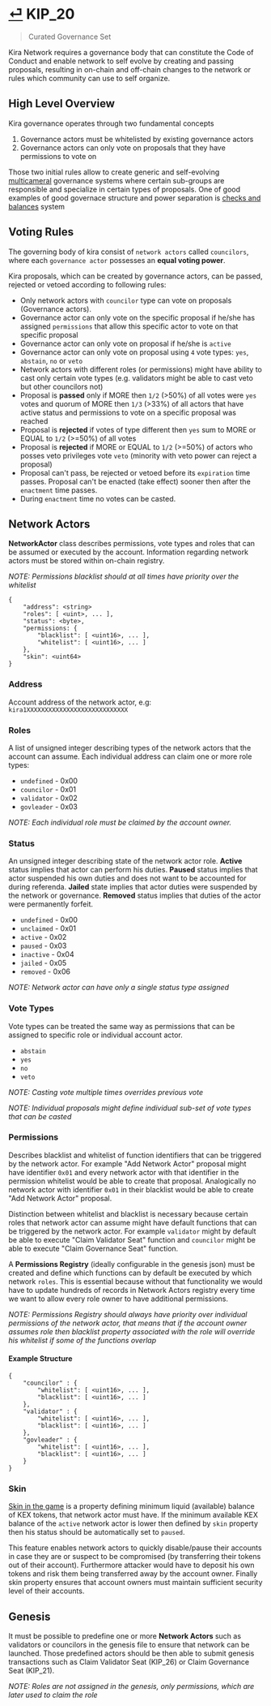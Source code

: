 # [⏎](README.md#Roadmap) KIP_20
> Curated Governance Set

Kira Network requires a governance body that can constitute the Code of Conduct and enable network to self evolve by creating and passing proposals, resulting in on-chain and off-chain changes to the network or rules which community can use to self organize.

## High Level Overview

Kira governance operates through two fundamental concepts

1. Governance actors must be whitelisted by existing governance actors
2. Governance actors can only vote on proposals that they have permissions to vote on 

Those two initial rules allow to create generic and self-evolving [multicameral](https://en.wikipedia.org/wiki/Multicameralism) governance systems where certain sub-groups are responsible and specialize in certain types of proposals. One of good examples of good governace structure and power separation is [checks and balances](https://en.wikipedia.org/wiki/Separation_of_powers#:~:text=The%20principle%20of%20checks%20and,supreme%2C%20thereby%20securing%20political%20liberty.) system

## Voting Rules

The governing body of kira consist of `network actors` called `councilors`, where each `governance actor` possesses an **equal voting power**.

Kira proposals, which can be created by governance actors, can be passed, rejected or vetoed according to following rules:
* Only network actors with `councilor` type can vote on proposals (Governance actors).
* Governance actor can only vote on the specific proposal if he/she has assigned  `permissions` that allow this specific actor to vote on that specific proposal
* Governance actor can only vote on proposal if he/she is `active`
* Governance actor can only vote on proposal using `4` vote types: `yes`, `abstain`, `no` or `veto`
* Network actors with different roles (or permissions) might have ability to cast only certain vote types (e.g. validators might be able to cast veto but other councilors not)
* Proposal is **passed** only if MORE then `1/2` (>50%) of all votes were `yes` votes and quorum of MORE then `1/3` (>33%) of all actors that have active status and permissions to vote on a specific proposal was reached
* Proposal is **rejected** if votes of type different then `yes` sum to MORE or EQUAL to `1/2` (>=50%) of all votes
* Proposal is **rejected** if MORE or EQUAL to `1/2` (>=50%) of actors who posses veto privileges vote `veto` (minority with veto power can reject a proposal)
* Proposal can't pass, be rejected or vetoed before its `expiration` time passes. Proposal can't be enacted (take effect) sooner then after the `enactment` time passes. 
* During `enactment` time no votes can be casted.

## Network Actors

**NetworkActor** class describes permissions, vote types and roles that can be assumed or executed by the account. Information regarding network actors must be stored within on-chain registry. 

_NOTE: Permissions blacklist should at all times have priority over the whitelist_

```
{
    "address": <string>
    "roles": [ <uint>, ... ],
    "status": <byte>,
    "permissions: {
        "blacklist": [ <uint16>, ... ],
        "whitelist": [ <uint16>, ... ]
    },
    "skin": <uint64>
}
```

### Address

Account address of the network actor, e.g: `kira1XXXXXXXXXXXXXXXXXXXXXXXXXXXX`

### Roles

A list of unsigned integer describing types of the network actors that the account can assume. Each individual address can claim one or more role types: 
* `undefined` - 0x00
* `councilor` - 0x01
* `validator` - 0x02
* `govleader` - 0x03

_NOTE: Each individual role must be claimed by the account owner._

### Status

An unsigned integer describing state of the network actor role. **Active** status implies that actor can perform his duties. **Paused** status implies that actor suspended his own duties and does not want to be accounted for during referenda. **Jailed** state implies that actor duties were suspended by the network or governance. **Removed** status implies that duties of the actor were permanently forfeit.

* `undefined` - 0x00
* `unclaimed` - 0x01
* `active` - 0x02
* `paused` - 0x03
* `inactive` - 0x04
* `jailed` - 0x05
* `removed` - 0x06

_NOTE: Network actor can have only a single status type assigned_

### Vote Types

Vote types can be treated the same way as permissions that can be assigned to specific role or individual account actor. 

* `abstain`
* `yes`
* `no` 
* `veto`

_NOTE: Casting vote multiple times overrides previous vote_

_NOTE: Individual proposals might define individual sub-set of vote types that can be casted_

### Permissions

Describes blacklist and whitelist of function identifiers that can be triggered by the network actor. For example "Add Network Actor" proposal might have identifier `0x01` and every network actor with that identifier in the permission whitelist would be able to create that proposal. Analogically no network actor with identifier `0x01` in their blacklist would be able to create "Add Network Actor" proposal.

Distinction between whitelist and blacklist is necessary because certain roles that network actor can assume might have default functions that can be triggered by the network actor. For example `validator` might by default be able to execute "Claim Validator Seat" function and `councilor` might be able to execute "Claim Governance Seat" function.

A **Permissions Registry** (ideally configurable in the genesis json) must be created and define which functions can by default be executed by which network `roles`. This is essential because without that functionality we would have to update hundreds of records in Network Actors registry every time we want to allow every role owner to have additional permissions.

_NOTE: Permissions Registry should always have priority over individual permissions of the network actor, that means that if the account owner assumes role then blacklist property associated with the role will override his whitelist if some of the functions overlap_ 

#### Example Structure
```
{
    "councilor" : {
        "whitelist": [ <uint16>, ... ],
        "blacklist": [ <uint16>, ... ] 
    },
    "validator" : {
        "whitelist": [ <uint16>, ... ],
        "blacklist": [ <uint16>, ... ] 
    },
    "govleader" : {
        "whitelist": [ <uint16>, ... ],
        "blacklist": [ <uint16>, ... ] 
    }
}
```

### Skin

[Skin in the game](https://en.wikipedia.org/wiki/Skin_in_the_game_(phrase)) is a property defining minimum liquid (available) balance of KEX tokens, that network actor must have. If the minimum available KEX balance of the `active` network actor is lower then defined by `skin` property then his status should be automatically set to `paused`.

This feature enables network actors to quickly disable/pause their accounts in case they are or suspect to be compromised (by transferring their tokens out of their account). Furthermore attacker would have to deposit his own tokens and risk them being transferred away by the account owner. Finally skin property ensures that account owners must maintain sufficient security level of their accounts.

## Genesis

It must be possible to predefine one or more **Network Actors** such as validators or councilors in the genesis file to ensure that network can be launched. Those predefined actors should be then able to submit genesis transactions such as Claim Validator Seat (KIP_26) or Claim Governance Seat (KIP_21).

_NOTE: Roles are not assigned in the genesis, only permissions, which are later used to claim the role_

